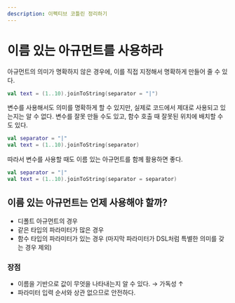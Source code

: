 ```yaml
---
description: 이펙티브 코틀린 정리하기
---
```


# 이름 있는 아규먼트를 사용하라

아규먼트의 의미가 명확하지 않은 경우에, 이를 직접 지정해서 명확하게 만들어 줄 수 있다.

```kotlin
val text = (1..10).joinToString(separator = "|")
```

변수를 사용해서도 의미를 명확하게 할 수 있지만, 실제로 코드에서 제대로 사용되고 있는지는 알 수 없다. 변수를 잘못 만들 수도 있고, 함수 호출 때 잘못된 위치에 배치할 수도 있다.

```kotlin
val separator = "|"
val text = (1..10).joinToString(separator)
```

따라서 변수를 사용할 때도 이름 있는 아규먼트를 함께 활용하면 좋다.

```kotlin
val separator = "|"
val text = (1..10).joinToString(separator = separator)
```

## 이름 있는 아규먼트는 언제 사용해야 할까?

- 디폴트 아규먼트의 경우
- 같은 타입의 파라미터가 많은 경우
- 함수 타입의 파라미터가 있는 경우 (마지막 파라미터가 DSL처럼 특별한 의미를 갖는 경우 제외)

### 장점

- 이름을 기반으로 값이 무엇을 나타내는지 알 수 있다. → 가독성 ↑
- 파라미터 입력 순서와 상관 없으므로 안전하다.
